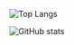 ![Top Langs](https://github-readme-stats.vercel.app/api/top-langs/?username=Ethkuil&layout=compact)

![GitHub stats](https://github-readme-stats.vercel.app/api?username=Ethkuil)
